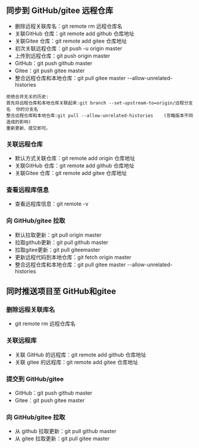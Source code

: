 ## 同步到 GitHub/gitee 远程仓库

- 删除远程关联库名：git remote rm 远程仓库名
- 关联GitHub 仓库：git remote add github 仓库地址
- 关联Gitee 仓库：git remote add gitee 仓库地址
- 初次关联远程仓库：git push -u origin master
- 上传到远程仓库：git push origin master
- GitHub：git push github master
- Gitee：git push gitee master
- 整合远程仓库和本地仓库：git pull gitee master --allow-unrelated-histories

```
拒绝合并无关的历史:
首先将远程仓库和本地仓库关联起来:git branch --set-upstream-to=origin/远程分支名  你的分支名
整合远程仓库和本地仓库:git pull --allow-unrelated-histories    (忽略版本不同造成的影响)
重新更新、提交即可。
```

### 关联远程仓库

- 默认方式关联仓库：git remote add origin 仓库地址
- 关联GitHub 仓库：git remote add github 仓库地址
- 关联Gitee 仓库：git remote add gitee 仓库地址

### 查看远程库信息

- 查看远程库信息：git remote -v

### 向 GitHub/gitee 拉取

- 默认拉取更新：git pull origin master
- 拉取github更新：git pull github master
- 拉取gitee更新：git pull giteemaster
- 更新远程代码到本地仓库：git fetch origin master
- 整合远程仓库和本地仓库：git pull gitee master --allow-unrelated-histories

## 同时推送项目至 GitHub和gitee

### 删除远程关联库名

- git remote rm 远程仓库名

### 关联远程库

- 关联 GitHub 的远程库：git remote add github 仓库地址
- 关联 gitee 的远程库：git remote add gitee 仓库地址

### 提交到 GitHub/gitee

- GitHub：git push github master
- Gitee：git push gitee master

### 向 GitHub/gitee 拉取

- 从 github 拉取更新：git pull github master
- 从 gitee 拉取更新：git pull gitee master